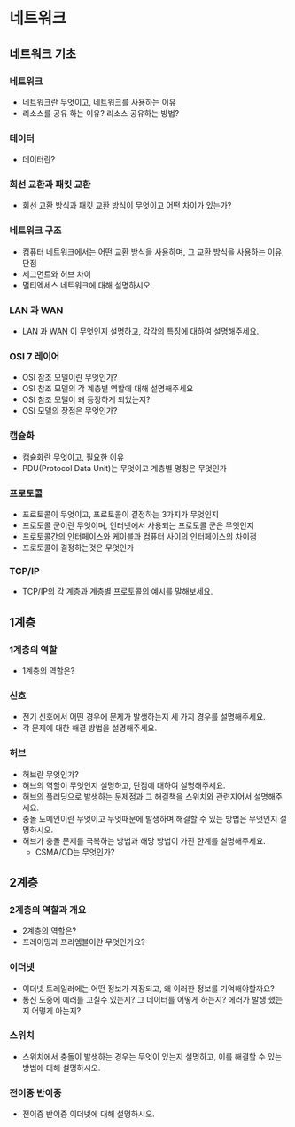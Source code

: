 # 네트워크

## 네트워크 기초

### 네트워크

- 네트워크란 무엇이고, 네트워크를 사용하는 이유 
- 리소스를 공유 하는 이유? 리소스 공유하는 방법?

### 데이터

- 데이터란?

### 회선 교환과 패킷 교환

- 회선 교환 방식과 패킷 교환 방식이 무엇이고 어떤 차이가 있는가?

### 네트워크 구조

- 컴퓨터 네트워크에서는 어떤 교환 방식을 사용하며, 그 교환 방식을 사용하는 이유, 단점
- 세그먼트와 허브 차이
- 멀티엑세스 네트워크에 대해 설명하시오.


### LAN 과 WAN

- LAN 과 WAN 이 무엇인지 설명하고, 각각의 특징에 대하여 설명해주세요.

### OSI 7 레이어

- OSI 참조 모델이란 무엇인가?
- OSI 참조 모델의 각 계층별 역할에 대해 설명해주세요 
- OSI 참조 모델이 왜 등장하게 되었는지?
- OSI 모델의 장점은 무엇인가?

### 캡슐화

- 캠슐화란 무엇이고, 필요한 이유
- PDU(Protocol Data Unit)는 무엇이고 계층별 명칭은 무엇인가

### 프로토콜

- 프로토콜이 무엇이고, 프로토콜이 결정하는 3가지가 무엇인지
- 프로토콜 군이란 무엇이며, 인터넷에서 사용되는 프로토콜 군은 무엇인지
- 프로토콜간의 인터페이스와 케이블과 컴퓨터 사이의 인터페이스의 차이점
- 프로토콜이 결정하는것은 무엇인가

### TCP/IP

- TCP/IP의 각 계층과 계층별 프로토콜의 예시를 말해보세요.

## 1계층

### 1계층의 역할

- 1계층의 역할은?

### 신호

- 전기 신호에서 어떤 경우에 문제가 발생하는지 세 가지 경우를 설명해주세요.
- 각 문제에 대한 해결 방법을 설명해주세요.

### 허브

- 허브란 무엇인가?
- 허브의 역할이 무엇인지 설명하고, 단점에 대하여 설명해주세요.
- 허브의 플러딩으로 발생하는 문제점과 그 해결책을 스위치와 관련지어서 설명해주세요.
- 충돌 도메인이란 무엇이고 무엇때문에 발생하며 해결할 수 있는 방법은 무엇인지 설명하시오.
- 허브가 충돌 문제를 극복하는 방법과 해당 방법이 가진 한계를 설명해주세요.
  - CSMA/CD는 무엇인가?

## 2계층

### 2계층의 역할과 개요

- 2계층의 역할은?
- 프레이밍과 프리엠블이란 무엇인가요?

### 이더넷

- 이더넷 트레일러에는 어떤 정보가 저장되고, 왜 이러한 정보를 기억해야할까요?
- 통신 도중에 에러를 고칠수 있는지? 그 데이터를 어떻게 하는지? 에러가 발생 했는지 어떻게 아는지?

### 스위치

- 스위치에서 충돌이 발생하는 경우는 무엇이 있는지 설명하고, 이를 해결할 수 있는 방법에 대해 설명하시오.

### 전이중 반이중

- 전이중 반이중 이더넷에 대해 설명하시오.
